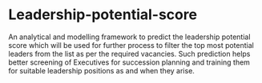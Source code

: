 # Leadership-potential-score

An analytical and modelling framework to predict the leadership potential score which will be used for further process to filter the top most potential leaders from the list as per the required vacancies. Such prediction helps better screening of Executives for succession planning and training them for suitable leadership positions as and when they arise.
